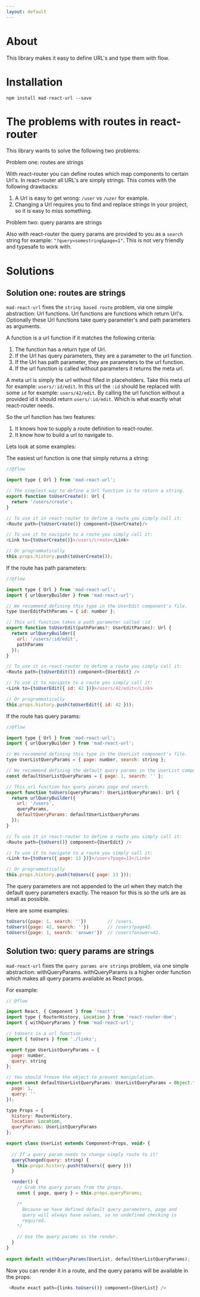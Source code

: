 ```yaml
---
layout: default
---
```


# About

This library makes it easy to define URL's and type them with flow.

# Installation

`npm install mad-react-url --save`

# The problems with routes in react-router

This library wants to solve the following two problems:

Problem one: routes are strings

With react-router you can define routes which map components to
certain Url's. In react-router all URL's are simply strings. This
comes with the following drawbacks:

1. A Url is easy to get wrong: `/user` vs `/uzer` for example.
2. Changing a Url requires you to find and replace strings in your
   project, so it is easy to miss something.

Problem two: query params are strings

Also with react-router the query params are provided to you as
a `search` string for example: `"?query=somestring&page=1"`. This
is not very friendly and typesafe to work with.

# Solutions

## Solution one: routes are strings

`mad-react-url` fixes the `string based route` problem, via one simple 
abstraction: Url functions. Url functions are functions which return Url's. 
Optionally these Url functions take query parameter's and path parameters
as arguments.

A function is a url function if it matches the following criteria:

1. The function has a return type of Url.
2. If the Url has query parameters, they are a parameter to the url function.
3. If the Url has path parameter, they are parameters to the url function.
4. If the url function is called without parameters it returns the meta url.

A meta url is simply the url without filled in placeholders. Take
this meta url for example: `users/:id/edit`. In this url the `:id`
should be replaced with some `id` for example: `users/42/edit`. By
calling the url function without a provided id it should return 
`users/:id/edit`. Which is what exactly what react-router needs.

So the url function has two features:

  1. It knows how to supply a route definition to react-router.
  2. It know how to build a url to navigate to.

Lets look at some examples:

The easiest url function is one that simply returns a string:

```js
//@flow

import type { Url } from 'mad-react-url';

// The simplest way to define a Url function is to return a string.
export function toUserCreate(): Url {
  return '/users/create';
}

// To use it in react-router to define a route you simply call it:
<Route path={toUserCreate()} component={UserCreate}/>

// To use it to navigate to a route you simply call it:
<Link to={toUserCreate()}>/users/create</Link>

// Or programmatically
this.props.history.push(toUserCreate());

```

If the route has path parameters:

```js
//@flow

import type { Url } from 'mad-react-url';
import { urlQueryBuilder } from 'mad-react-url';

// We recommend defining this type in the UserEdit component's file.
type UserEditPathParams = { id: number };

// This url function takes a path parameter called :id
export function toUserEdit(pathParams?: UserEditParams): Url {
  return urlQueryBuilder({
    url: '/users/:id/edit',
    pathParams
  });
}

// To use it in react-router to define a route you simply call it:
<Route path={toUserEdit()} component={UserEdit} />

// To use it to navigate to a route you simply call it:
<Link to={toUserEdit({ id: 42 })}>/users/42/edit</Link>

// Or programmatically
this.props.history.push(toUserEdit({ id: 42 }));
```

If the route has query params:

```js
//@flow

import type { Url } from 'mad-react-url';
import { urlQueryBuilder } from 'mad-react-url';

// We recommend defining this type in the UserList component's file.
type UserListQueryParams = { page: number, search: string };

// We recommend defining the default query params in the UserList component's file.
const defaultUserListQueryParams = { page: 1, search: '' };

// This url function has query params page and search.
export function toUsers(queryParams?: UserListQueryParams): Url {
  return urlQueryBuilder({
    url: '/users',
    queryParams,
    defaultQueryParams: defaultUserListQueryParams
  });
}

// To use it in react-router to define a route you simply call it:
<Route path={toUsers()} component={UserEdit} />

// To use it to navigate to a route you simply call it:
<Link to={toUsers({ page: 13 })}>/users?page=13</Link>

// Or programmatically
this.props.history.push(toUsers({ page: 13 }));
```

The query parameters are not appended to the url when they match
the default query parameters exactly. The reason for this is so
the urls are as small as possible.

Here are some examples:

```js
toUsers({page: 1, search: ''})        // /users.
toUsers({page: 42, search: ''})       // /users?page42.
toUsers({page: 1, search: 'answer'})  // /users?answer=42.
```

## Solution two: query params are strings

`mad-react-url` fixes the `query params are strings` problem, via one simple 
abstraction: withQueryParams. withQueryParams is a higher order function
which makes all query params available as React props.

For example:

```js
// @flow

import React, { Component } from 'react';
import type { RouterHistory, Location } from 'react-router-dom';
import { withQueryParams } from 'mad-react-url';

// toUsers is a url function
import { toUsers } from './links';

export type UserListQueryParams = {
  page: number,
  query: string
};

// You should freeze the object to prevent manipulation.
export const defaultUserListQueryParams: UserListQueryParams = Object.freeze({
  page: 1,
  query: ''
});

type Props = {
  history: RouterHistory,
  location: Location,
  queryParams: UserListQueryParams
};

export class UserList extends Component<Props, void> {
  
  // If a query param needs to change simply route to it!
  queryChanged(query: string) {
    this.props.history.push(toUsers({ query }))
  }

  render() {
    // Grab the query params from the props.
    const { page, query } = this.props.queryParams;

    /* 
      Because we have defined default query parameters, page and
      query will always have values, so no undefined checking is
      required.
    */

    // Use the query params in the render.
  }
}
 
export default withQueryParams(UserList, defaultUserListQueryParams);
```

Now you can render it in a route, and the query params will be
available in the props:

```js
 <Route exact path={links.toUsers()} component={UserList} />
```